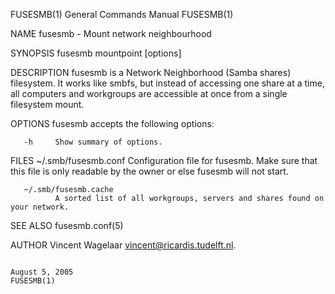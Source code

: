 FUSESMB(1)                                                                        General Commands Manual                                                                       FUSESMB(1)

NAME
       fusesmb - Mount network neighbourhood

SYNOPSIS
       fusesmb mountpoint [options]

DESCRIPTION
       fusesmb is a Network Neighborhood (Samba shares) filesystem. It works like smbfs, but instead of accessing one share at a time, all computers and workgroups are accessible at once
       from a single filesystem mount.

OPTIONS
       fusesmb accepts the following options:

       -h     Show summary of options.

FILES
       ~/.smb/fusesmb.conf
              Configuration file for fusesmb. Make sure that this file is only readable by the owner or else fusesmb will not start.

       ~/.smb/fusesmb.cache
              A sorted list of all workgroups, servers and shares found on your network.

SEE ALSO
       fusesmb.conf(5)

AUTHOR
       Vincent Wagelaar <vincent@ricardis.tudelft.nl>.

                                                                                      August 5, 2005                                                                            FUSESMB(1)
